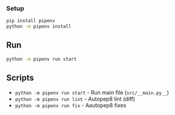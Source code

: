 ### Setup

```bash
pip install pipenv
python -m pipenv install
```

## Run

```bash
python -m pipenv run start
```

## Scripts

- `python -m pipenv run start` - Run main file (`src/__main.py__`)
- `python -m pipenv run lint` - Autopep8 lint (diff)
- `python -m pipenv run fix` - Aautopep8 fixes